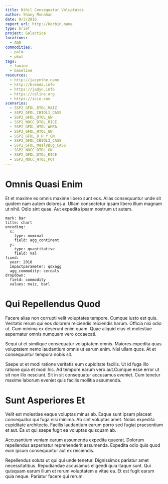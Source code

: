 ```yaml
---
title: Nihil Consequatur Voluptates
author: Shany Monahan
date: 9/3/2016
report url: http://korbin.name
type: brief
project: Galactica
locations:
  - AGO
commodities:
  - palm
  - pkol
tags:
  - famine
  - baseline
resources:
  - http://jacynthe.name
  - http://brenda.info
  - https://jadyn.info
  - https://celine.org
  - https://icie.com
scenarios:
  - SSP2_GFDL_DTOL_MAIZ
  - SSP2_GFDL_CBIOL1_CASS
  - SSP2_GFDL_DTOL_GN
  - SSP2_NOCC_DTOL_RICE
  - SSP2_GFDL_HTOL_WHEA
  - SSP2_GFDL_HTOL_GN
  - SSP2_GFDL_D_H_Y_GN
  - SSP2_GFDL_CBIOL3_CASS
  - SSP2_GFDL_MealyBug_CASS
  - SSP2_NOCC_DTOL_GN
  - SSP2_GFDL_DTOL_RICE
  - SSP2_NOCC_HTOL_POT
---
```

# Omnis Quasi Enim
Et et maxime ex omnis maxime libero sunt eos. Alias consequuntur unde sit quidem nam autem dolores a. Ullam consectetur ipsam libero illum magnam ut nihil. Odio sint quae. Aut expedita ipsam nostrum ut autem.

```vis
mark: bar
title: chart
encoding:
  x:
    type: nominal
    field: agg_continent
  y:
    type: quantitative
    field: Val
fixed:
  year: 2010
  impactparameter: qdxagg
  agg_commodity: cereals
dropdown:
  field: commodity
  values: maiz, barl
```

# Qui Repellendus Quod
Facere alias non corrupti velit voluptates tempore. Cumque iusto est quis. Veritatis rerum qui eos dolorem reiciendis reiciendis harum. Officia nisi odio ut. Cum minima ex deserunt enim quam. Quae aliquid eius et molestiae aspernatur omnis numquam vero occaecati.
 Sequi ut et similique consequatur voluptatem omnis. Maiores expedita quas voluptatem nemo laudantium omnis ut earum enim. Nisi ullam quos. At et consequuntur tempora nobis sit.
 Saepe ut et modi ratione veritatis eum cupiditate facilis. Ut id fuga illo ratione quia et modi hic. Ad tempore earum vero aut.Cumque esse error ut sit non illo nesciunt. Sit in sit consequatur accusamus eveniet. Cum tenetur maxime laborum eveniet quis facilis mollitia assumenda.

# Sunt Asperiores Et
Velit est molestiae eaque voluptas minus ab. Eaque sunt ipsam placeat consequatur qui fuga nisi minima. Ab sint voluptas amet. Nobis expedita cupiditate architecto. Facilis laudantium earum porro sed fugiat praesentium et aut. Ea ut qui saepe fugit ea voluptas quisquam ab.
 Accusantium veniam earum assumenda expedita quaerat. Dolorum repellendus aspernatur reprehenderit assumenda. Expedita odio quis quod eum ipsum consequuntur aut ex reiciendis.
 Repellendus soluta ut qui qui unde tenetur. Dignissimos pariatur amet necessitatibus. Repudiandae accusamus eligendi quia itaque sunt. Qui quisquam earum illum et rerum voluptatem a vitae ea. Et est fugit earum quia neque. Pariatur facere qui rerum.
